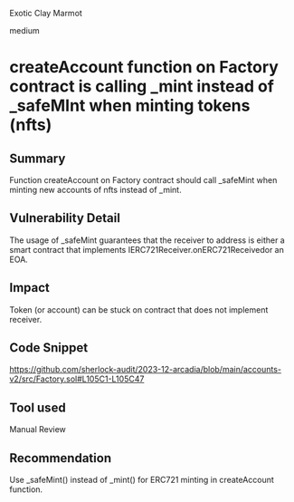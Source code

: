 Exotic Clay Marmot

medium

# createAccount function on Factory contract is calling _mint instead of _safeMInt when minting tokens (nfts)

## Summary
Function createAccount on Factory contract should call _safeMint when minting new accounts of nfts instead of _mint.

## Vulnerability Detail
The usage of _safeMint guarantees that the receiver to address is either a smart contract that implements IERC721Receiver.onERC721Receivedor an EOA.

## Impact
Token (or account) can be stuck on contract that does not implement receiver.

## Code Snippet
https://github.com/sherlock-audit/2023-12-arcadia/blob/main/accounts-v2/src/Factory.sol#L105C1-L105C47

## Tool used
Manual Review

## Recommendation
Use _safeMint() instead of _mint() for ERC721 minting in createAccount function.